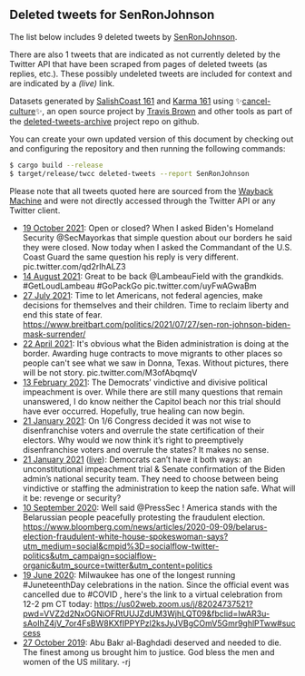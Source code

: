 ## Deleted tweets for SenRonJohnson

The list below includes 9 deleted tweets by
[SenRonJohnson](https://twitter.com/SenRonJohnson).

There are also 1 tweets that are indicated as not currently
deleted by the Twitter API that have been scraped from pages of deleted tweets (as replies, etc.).
These possibly undeleted tweets are included for context and are indicated by a _(live)_ link.


Datasets generated by [SalishCoast 161](https://twitter.com/SalishCoastA) and [Karma 161](https://twitter.com/KarmaOneSixOne)
using ✨[cancel-culture](https://github.com/travisbrown/cancel-culture)✨, an open source project by [Travis Brown](https://twitter.com/travisbrown) 
and other tools as part of the [deleted-tweets-archive](https://github.com/salcoast/deleted-tweets-archive/) project repo on github.

You can create your own updated version of this document by checking out and configuring the
repository and then running the following commands:

```bash
$ cargo build --release
$ target/release/twcc deleted-tweets --report SenRonJohnson
```

Please note that all tweets quoted here are sourced from the
[Wayback Machine](https://web.archive.org) and were not directly accessed through the Twitter API or
any Twitter client.

* [19 October 2021](https://web.archive.org/web/20211019230453/https://twitter.com/SenRonJohnson/status/1450598803623579653): Open or closed?  When I asked Biden's Homeland Security  @SecMayorkas  that simple question about our borders he said they were closed.  Now today when I asked the Commandant of the U.S. Coast Guard the same question his reply is very different. pic.twitter.com/qd2rIhALZ3
* [14 August 2021](https://web.archive.org/web/20210815000009/https://twitter.com/SenRonJohnson/status/1426695104400605187): Great to be back  @LambeauField  with the grandkids.   #GetLoudLambeau   #GoPackGo  pic.twitter.com/uyFwAGwaBm
* [27 July 2021](https://web.archive.org/web/20210727224920/https://twitter.com/SenRonJohnson/status/1420154339923046404): Time to let Americans, not federal agencies, make decisions for themselves and their children.   Time to reclaim liberty and end this state of fear. https://www.breitbart.com/politics/2021/07/27/sen-ron-johnson-biden-mask-surrender/
* [22 April 2021](https://web.archive.org/web/20210422225733/https://twitter.com/SenRonJohnson/status/1385367119714521098): It's obvious what the Biden administration is doing at the border. Awarding huge contracts to move migrants to other places so people can't see what we saw in Donna, Texas. Without pictures, there will be not story. pic.twitter.com/M3ofAbqmqV
* [13 February 2021](https://web.archive.org/web/20210213222304/https://twitter.com/SenRonJohnson/status/1360715773652664327): The Democrats’ vindictive and divisive political impeachment is over. While there are still many questions that remain unanswered, I do know neither the Capitol beach nor this trial should have ever occurred. Hopefully, true healing can now begin.
* [21 January 2021](https://web.archive.org/web/20210121225943/https://twitter.com/SenRonJohnson/status/1352390396819755013): On 1/6 Congress decided it was not wise to disenfranchise voters and overrule the state certification of their electors. Why would we now think it’s right to preemptively disenfranchise voters and overrule the states? It makes no sense.
* [21 January 2021](https://web.archive.org/web/20210121225943/https://twitter.com/SenRonJohnson/status/1352390396819755013) ([live](https://twitter.com/SenRonJohnson/status/1352389925832941569)): Democrats can’t have it both ways: an unconstitutional impeachment trial & Senate confirmation of the Biden admin’s national security team. They need to choose between being vindictive or staffing the administration to keep the nation safe. What will it be: revenge or security?
* [10 September 2020](https://web.archive.org/web/20200910221728/https://twitter.com/SenRonJohnson/status/1304180600987947009): Well said  @PressSec ! America stands with the Belarussian people peacefully protesting the fraudulent election. https://www.bloomberg.com/news/articles/2020-09-09/belarus-election-fraudulent-white-house-spokeswoman-says?utm_medium=social&cmpid%3D=socialflow-twitter-politics&utm_campaign=socialflow-organic&utm_source=twitter&utm_content=politics
* [19 June 2020](https://web.archive.org/web/20200619142236/https://twitter.com/SenRonJohnson/status/1273981111069298688): Milwaukee has one of the longest running  #JuneteenthDay  celebrations in the nation. Since the official event was cancelled due to  #COVID , here's the link to a virtual celebration from 12-2 pm CT today: https://us02web.zoom.us/j/82024737521?pwd=VVZ2d2NxOGNiOFRtUUJZdUM3WjhLQT09&fbclid=IwAR3u-sAoIhZ4jV_7or4FsBW8KXfIPPYPzl2ksJyJVBgCOmV5Gmr9ghlPTww#success
* [27 October 2019](https://web.archive.org/web/20191027152209/https://twitter.com/SenRonJohnson/status/1188459890727108609): Abu Bakr al-Baghdadi deserved and needed to die. The finest among us brought  him to justice. God bless the men and women of the US military. -rj
